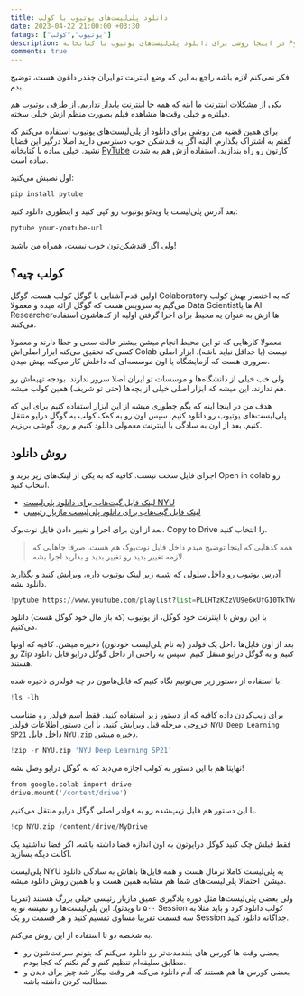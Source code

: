 ```yaml
---
title: دانلود پلی‌لیست‌های یوتیوب با کولب
date: 2023-04-22 21:00:00 +03:30
fatags: ["یوتیوب","کولب"]
description: در اینجا روشی برای دانلود پلی‌لیست‌های یوتیوب با کتابخانه Pytube معرفی می‌کنم. 
comments: true
---
```


فکر نمی‌کنم لازم باشه راجع به این که وضع اینترنت تو ایران چقدر داغون هست، توضیح بدم. 

یکی از مشکلات اینترنت ما اینه که همه جا اینترنت پایدار نداریم. از طرفی یوتیوب هم فیلتره و خیلی وقت‌ها مشاهده فیلم بصورت منظم ازش خیلی سخته. 

برای همین قضیه من روشی برای دانلود از پلی‌لیست‌های یوتیوب استفاده می‌کنم که گفتم به اشتراک بگذارم. البته اگر به قندشکن خوب دسترسی دارید اصلا درگیر این قضایا نشید. خیلی ساده با کتابخانه [PyTube](https://pytube.io/en/latest/) کارتون رو راه بندازید. استفاده ازش هم به شدت ساده است. 

اول نصبش می‌کنید:
```bash
pip install pytube
```
بعد آدرس پلی‌لیست یا ویدئو یوتیوب رو کپی کنید و اینطوری دانلود کنید:
```bash
pytube your-youtube-url
```

ولی اگر قندشکن‌تون خوب نیست، همراه من باشید! 

## کولب چیه؟
اولین قدم آشنایی با گوگل کولب هست. گوگل Colaboratory که به اختصار بهش کولب می‌گیم یه سرویس هست که گوگل ارائه میده و معمولا Data Scientistها یا AI Researcherها ازش به عنوان یه محیط برای اجرا گرفتن اولیه از کدهاشون استفاده می‌کنند. 

معمولا کارهایی که تو این محیط انجام میشن بیشتر حالت سعی و خطا دارند و معمولا کسی که تحقیق می‌کنه ابزار اصلی‌اش Colab نیست (یا حداقل نباید باشه). ابزار اصلی سروری هست که آزمایشگاه یا اون موسسه‌ای که داخلش کار می‌کنه بهش میدن.

ولی خب خیلی از دانشگاه‌ها و موسسات تو ایران اصلا سرور ندارند. بودجه تهیه‌اش رو هم ندارند. این میشه که ابزار اصلی خیلی از بچه‌ها (حتی تو شریف) همین کولب میشه. 

هدف من در اینجا اینه که بگم چطوری میشه از این ابزار استفاده کنیم برای این که پلی‌لیست‌های یوتیوب رو دانلود کنیم. سپس اون رو به کمک کولب به گوگل‌ درایو منتقل کنیم. بعد از اون به سادگی با اینترنت معمولی دانلود کنیم و روی گوشی بریزیم.

## روش دانلود
اجرای فایل سخت نیست. کافیه که به یکی از لینک‌های زیر برید و Open in colab رو انتخاب کنید. 

- [لینک فایل گیت‌هاب برای دانلود پلی‌لیست NYU ](https://github.com/pourmand1376/Notebooks/blob/main/DownloadNYUDeepLearning.ipynb)
- [لینک فایل گیت‌هاب برای دانلود پلی‌لیست مازیار رئیسی ](https://github.com/pourmand1376/Notebooks/blob/main/DownloadMaziar.ipynb)

بعد از اون برای اجرا و تغییر دادن فایل نوت‌بوک، Copy to Drive را انتخاب کنید. 

> همه کدهایی که اینجا توضیح میدم داخل فایل نوت‌بوک هم هست. صرفا جاهایی که لازمه تغییر بدید رو تغییر بدید و بذارید اجرا بشه. 

آدرس یوتیوب رو داخل سلولی که شبیه زیر لینک یوتیوب داره، ویرایش کنید و بگذارید دانلود بشه.
```python
!pytube https://www.youtube.com/playlist?list=PLLHTzKZzVU9e6xUfG10TkTWApKSZCzuBI
```

با این روش با اینترنت خود گوگل، از یوتیوب (که باز مال خود گوگل هست) دانلود می‌کنیم. 

بعد از اون فایل‌ها داخل یک فولدر (به نام پلی‌لیست خودتون) ذخیره میشن. کافیه که اونها رو Zip کنیم و به گوگل درایو منتقل کنیم. سپس به راحتی از داخل گوگل درایو قابل دانلود هستند. 

با استفاده از دستور زیر می‌تونیم نگاه کنیم که فایل‌هامون در چه فولدری ذخیره شده:
```python
!ls -lh
```

برای زیپ‌کردن داده کافیه که از دستور زیر استفاده کنید. فقط اسم فولدر رو متناسب خروجی مرحله قبل ویرایش کنید. با این دستور اطلاعات فولدر `NYU Deep Learning SP21` داخل فایل `NYU.zip` ذخیره میشن. 

```python
!zip -r NYU.zip 'NYU Deep Learning SP21'
```
نهایتا هم با این دستور به کولب اجازه می‌دید که به گوگل درایو وصل بشه!
```python
from google.colab import drive
drive.mount('/content/drive')
```

با این دستور هم فایل زیپ‌شده رو به فولدر اصلی گوگل درایو منتقل می‌کنیم.
```python
!cp NYU.zip /content/drive/MyDrive
```

فقط قبلش چک کنید گوگل درایو‌تون به اون اندازه فضا داشته باشه. اگر فضا نداشتید یک اکانت دیگه بسازید. 

پلی‌لیست NYU یه پلی‌لیست کاملا نرمال هست و همه فایل‌ها باهاش به سادگی دانلود میشن. احتمالا پلی‌لیست‌های شما هم مشابه همین هست و با همین روش دانلود میشه. 

ولی بعضی پلی‌لیست‌ها مثل دوره یادگیری عمیق مازیار رئیسی خیلی بزرگ هستند (تقریبا ۵۰۰ تا ویدئو). این پلی‌لیست‌ها رو نمیشه تو یه Session کولب دانلود کرد و باید مثلا به سه قسمت تقریبا مساوی تقسیم کنید و هر قسمت رو یک Session جداگانه دانلود کنید. 

به شخصه دو تا استفاده از این روش می‌کنم. 
- بعضی وقت ها کورس های بلندمدت‌تر رو دانلود می‌کنم که بتونم سرعت‌شون رو مطابق سلیقه‌ام تنظیم کنم و گم نکنم که کجا بودم. 
- بعضی کورس ها هم هستند که آدم دانلود می‌کنه هر وقت بیکار شد چیز برای دیدن و مطالعه کردن داشته باشه. 


